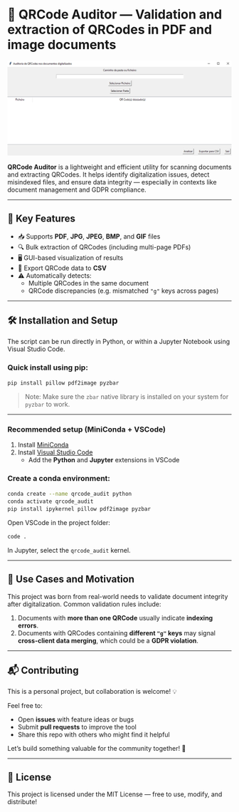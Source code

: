 # 📄 **QRCode Auditor** — Validation and extraction of QRCodes in PDF and image documents

![QRCode Auditor Screenshot](image.png)

**QRCode Auditor** is a lightweight and efficient utility for scanning documents and extracting QRCodes. It helps identify digitalization issues, detect misindexed files, and ensure data integrity — especially in contexts like document management and GDPR compliance.

---

## 🚀 Key Features

- 📥 Supports **PDF**, **JPG**, **JPEG**, **BMP**, and **GIF** files
- 🔍 Bulk extraction of QRCodes (including multi-page PDFs)
- 🖥️ GUI-based visualization of results
- 🧾 Export QRCode data to **CSV**
- ⚠️ Automatically detects:
  - Multiple QRCodes in the same document
  - QRCode discrepancies (e.g. mismatched `"g"` keys across pages)

---

## 🛠 Installation and Setup

The script can be run directly in Python, or within a Jupyter Notebook using Visual Studio Code.

### Quick install using pip:

```bash
pip install pillow pdf2image pyzbar
```

> Note: Make sure the `zbar` native library is installed on your system for `pyzbar` to work.

---

### Recommended setup (MiniConda + VSCode)

1. Install [MiniConda](https://docs.anaconda.com/miniconda/install/)
2. Install [Visual Studio Code](https://code.visualstudio.com/Download)
   - Add the **Python** and **Jupyter** extensions in VSCode

### Create a conda environment:

```bash
conda create --name qrcode_audit python
conda activate qrcode_audit
pip install ipykernel pillow pdf2image pyzbar
```

Open VSCode in the project folder:

```bash
code .
```

In Jupyter, select the `qrcode_audit` kernel.

---

## 🧪 Use Cases and Motivation

This project was born from real-world needs to validate document integrity after digitalization. Common validation rules include:

1. Documents with **more than one QRCode** usually indicate **indexing errors**.
2. Documents with QRCodes containing **different `"g"` keys** may signal **cross-client data merging**, which could be a **GDPR violation**.

---

## 📬 Contributing

This is a personal project, but collaboration is welcome! 💡

Feel free to:
- Open **issues** with feature ideas or bugs
- Submit **pull requests** to improve the tool
- Share this repo with others who might find it helpful

Let’s build something valuable for the community together! 🚀

---

## 📄 License

This project is licensed under the MIT License — free to use, modify, and distribute!